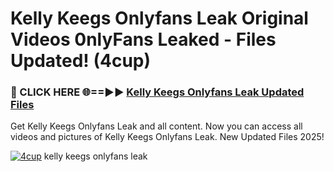 # Kelly Keegs Onlyfans Leak Original Videos 0nlyFans Leaked - Files Updated! (4cup)

<h3>🔴 CLICK HERE 🌐==►► <a href="https://tinyurl.com/2jnfzry5" rel="nofollow">Kelly Keegs Onlyfans Leak Updated Files</a></h3>

Get Kelly Keegs Onlyfans Leak and all content. Now you can access all videos and pictures of Kelly Keegs Onlyfans Leak. New Updated Files 2025!

[![4cup](https://i.imgur.com/GyGTBgg.gif)](https://tinyurl.com/2jnfzry5)
kelly keegs onlyfans leak